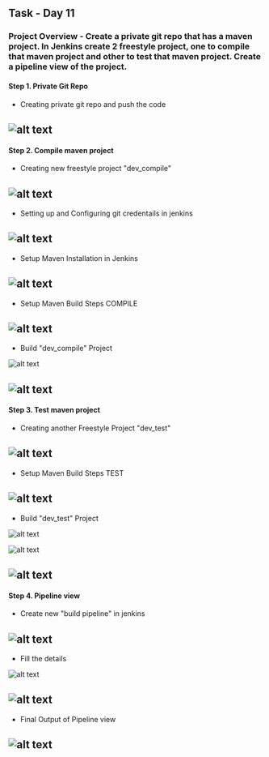 ## Task - Day 11

### Project Overview - Create a private git repo that has a maven project. In Jenkins create 2 freestyle project, one to compile that maven project and other to test that maven project. Create a pipeline view of the project.

#### Step 1. Private Git Repo


+ Creating private git repo and push the code


![alt text](images/0.png)
---

#### Step 2. Compile maven project

+ Creating new freestyle project "dev_compile"


![alt text](images/1.png)
---

+ Setting up and Configuring git credentails in jenkins


![alt text](images/4.png)
---

+ Setup Maven Installation in Jenkins


![alt text](images/3.png)
---

+ Setup Maven Build Steps COMPILE


![alt text](images/5.png)
---

+ Build "dev_compile" Project


![alt text](images/8.png)

![alt text](images/10.png)
---

#### Step 3. Test maven project

+ Creating another Freestyle Project "dev_test"


![alt text](images/2.png)
---

+ Setup Maven Build Steps TEST


![alt text](images/7.png)
---


+ Build "dev_test" Project


![alt text](images/9.png)

![alt text](images/11.png)

![alt text](images/12.png)
---

#### Step 4. Pipeline view

+ Create new "build pipeline" in jenkins


![alt text](images/13.png)
---


+ Fill the details


![alt text](images/14.png)

![alt text](images/15.png)
---


+ Final Output of Pipeline view


![alt text](images/16.png)
---